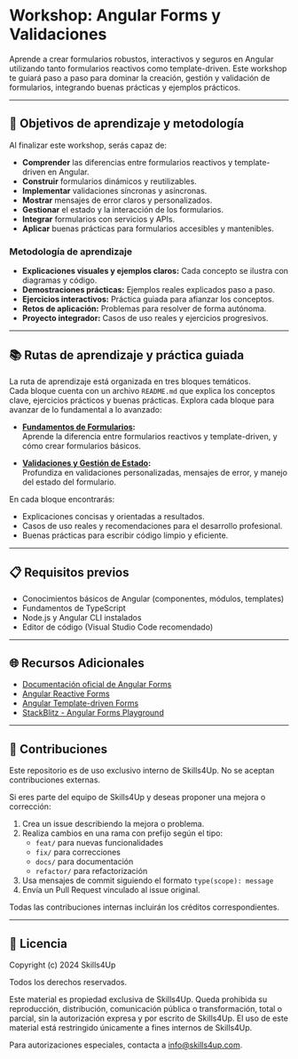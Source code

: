 # Workshop: Angular Forms y Validaciones

Aprende a crear formularios robustos, interactivos y seguros en Angular utilizando tanto formularios reactivos como template-driven. Este workshop te guiará paso a paso para dominar la creación, gestión y validación de formularios, integrando buenas prácticas y ejemplos prácticos.

---

## 🎯 Objetivos de aprendizaje y metodología

Al finalizar este workshop, serás capaz de:

- **Comprender** las diferencias entre formularios reactivos y template-driven en Angular.
- **Construir** formularios dinámicos y reutilizables.
- **Implementar** validaciones síncronas y asíncronas.
- **Mostrar** mensajes de error claros y personalizados.
- **Gestionar** el estado y la interacción de los formularios.
- **Integrar** formularios con servicios y APIs.
- **Aplicar** buenas prácticas para formularios accesibles y mantenibles.

### Metodología de aprendizaje

- **Explicaciones visuales y ejemplos claros:** Cada concepto se ilustra con diagramas y código.
- **Demostraciones prácticas:** Ejemplos reales explicados paso a paso.
- **Ejercicios interactivos:** Práctica guiada para afianzar los conceptos.
- **Retos de aplicación:** Problemas para resolver de forma autónoma.
- **Proyecto integrador:** Casos de uso reales y ejercicios progresivos.

---

## 📚 Rutas de aprendizaje y práctica guiada

La ruta de aprendizaje está organizada en tres bloques temáticos.  
Cada bloque cuenta con un archivo `README.md` que explica los conceptos clave, ejercicios prácticos y buenas prácticas. Explora cada bloque para avanzar de lo fundamental a lo avanzado:

- **[Fundamentos de Formularios](1-fundamentos/README.md):**  
  Aprende la diferencia entre formularios reactivos y template-driven, y cómo crear formularios básicos.

- **[Validaciones y Gestión de Estado](2-validaciones/README.md):**  
  Profundiza en validaciones personalizadas, mensajes de error, y manejo del estado del formulario.

En cada bloque encontrarás:

- Explicaciones concisas y orientadas a resultados.
- Casos de uso reales y recomendaciones para el desarrollo profesional.
- Buenas prácticas para escribir código limpio y eficiente.

---

## 📋 Requisitos previos

- Conocimientos básicos de Angular (componentes, módulos, templates)
- Fundamentos de TypeScript
- Node.js y Angular CLI instalados
- Editor de código (Visual Studio Code recomendado)

---

## 🌐 Recursos Adicionales

- [Documentación oficial de Angular Forms](https://angular.io/guide/forms-overview)
- [Angular Reactive Forms](https://angular.io/guide/reactive-forms)
- [Angular Template-driven Forms](https://angular.io/guide/forms)
- [StackBlitz - Angular Forms Playground](https://stackblitz.com/)

---

## 🤝 Contribuciones

Este repositorio es de uso exclusivo interno de Skills4Up. No se aceptan contribuciones externas.

Si eres parte del equipo de Skills4Up y deseas proponer una mejora o corrección:

1. Crea un issue describiendo la mejora o problema.
2. Realiza cambios en una rama con prefijo según el tipo:
   - `feat/` para nuevas funcionalidades
   - `fix/` para correcciones
   - `docs/` para documentación
   - `refactor/` para refactorización
3. Usa mensajes de commit siguiendo el formato `type(scope): message`
4. Envía un Pull Request vinculado al issue original.

Todas las contribuciones internas incluirán los créditos correspondientes.

---

## 📜 Licencia

Copyright (c) 2024 Skills4Up

Todos los derechos reservados.

Este material es propiedad exclusiva de Skills4Up. Queda prohibida su reproducción, distribución, comunicación pública o transformación, total o parcial, sin la autorización expresa y por escrito de Skills4Up. El uso de este material está restringido únicamente a fines internos de Skills4Up.

Para autorizaciones especiales, contacta a [info@skills4up.com](mailto:info@skills4up.com).
